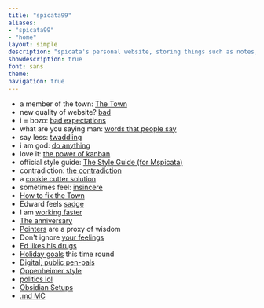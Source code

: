 ```yaml
---
title: "spicata99"
aliases:
- "spicata99"
- "home"
layout: simple
description: "spicata's personal website, storing things such as notes, rants, opinion articles, a little comic strip, and more."
showdescription: true
font: sans
theme: 
navigation: true
---
```


- a member of the town: [The Town](theTown)
- new quality of website? [bad](bad)
- i = bozo: [bad expectations](badexpectations)
- what are you saying man: [words that people say](wordspplsay)
- say less: [twaddling](twaddling)
- i am god: [do anything](anything)
- love it: [the power of kanban](kanban)
- official style guide: [The Style Guide (for Mspicata)](styleguide)
- contradiction: [the contradiction](contradiction)
- a [cookie cutter solution](cookie)
- sometimes feel: [insincere](insincere)
- [How to fix the Town](guild)
- Edward feels [sadge](sadge)
- I am [working faster](faster)
- [The anniversary](anniversary)
- [Pointers](pointers) are a proxy of wisdom
- Don't ignore [your feelings](feelings)
- [Ed likes his drugs](parasites)
- [Holiday goals](holidaygoals) this time round
- [Digital, public pen-pals](penpal)
- [Oppenheimer style](oppen)
- [politics lol](actualpols)
- [Obsidian Setups](obsidiansetup)
- [.md MC](markdownmc)
